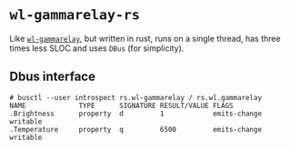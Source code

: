 # `wl-gammarelay-rs`

Like [`wl-gammarelay`](https://github.com/jeremija/wl-gammarelay), but written in rust, runs on a single thread, has three times less SLOC and uses `DBus` (for simplicity).

## Dbus interface

```
# busctl --user introspect rs.wl-gammarelay / rs.wl.gammarelay
NAME             TYPE      SIGNATURE RESULT/VALUE FLAGS
.Brightness      property  d         1            emits-change writable
.Temperature     property  q         6500         emits-change writable
```
